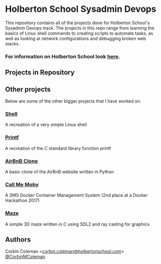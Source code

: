 # Holberton School Sysadmin Devops

This repository contains all of the projects done for Holberton School's Sysadmin Devops track. The projects in this repo range from learning the basics of Linux shell commands to creating scripts to automate tasks, as well as looking at network configurations and debugging broken web stacks.

### For information on Holberton School look <a href="https://www.holbertonschool.com/about">here</a>.

## Projects in Repository


## Other projects

Below are some of the other bigger projects that I have worked on.

### <a href="https://github.com/corbin-coleman/simple_shell">Shell</a>
A recreation of a very simple Linux shell

### <a href="https://github.com/corbin-coleman/printf">Printf</a>
A recreation of the C standard library function printf

### <a href="https://github.com/corbin-coleman/AirBnB_clone_v4">AirBnB Clone</a>
A basic clone of the AirBnB website written in Python

### <a href="https://github.com/corbin-coleman/Call_Me_Moby">Call Me Moby</a>
A SMS Docker Container Management System (2nd place at a Docker Hackathon 2017)

### <a href="https://github.com/corbin-coleman/maze">Maze</a>
A simple 3D maze written in C using SDL2 and ray casting for graphics

## Authors
Corbin Coleman \<corbin.coleman@holbertonschool.com> <a href="https://twitter.com/CorbinMColeman">@CorbinMColeman</a>